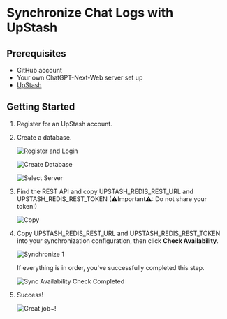 # Synchronize Chat Logs with UpStash

## Prerequisites

- GitHub account
- Your own ChatGPT-Next-Web server set up
- [UpStash](https://upstash.com)

## Getting Started

1. Register for an UpStash account.
2. Create a database.

   ![Register and Login](./images/upstash-1.png)

   ![Create Database](./images/upstash-2.png)

   ![Select Server](./images/upstash-3.png)

3. Find the REST API and copy UPSTASH_REDIS_REST_URL and UPSTASH_REDIS_REST_TOKEN (⚠Important⚠: Do not share your token!)

   ![Copy](./images/upstash-4.png)

4. Copy UPSTASH_REDIS_REST_URL and UPSTASH_REDIS_REST_TOKEN into your synchronization configuration, then click **Check Availability**.

   ![Synchronize 1](./images/upstash-5.png)

   If everything is in order, you've successfully completed this step.

   ![Sync Availability Check Completed](./images/upstash-6.png)

5. Success!

   ![Great job~!](./images/upstash-7.png)
